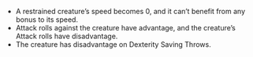 - A restrained creature’s speed becomes 0, and it can’t benefit from any bonus to its speed.
- Attack rolls against the creature have advantage, and the creature’s Attack rolls have disadvantage.
- The creature has disadvantage on Dexterity Saving Throws.